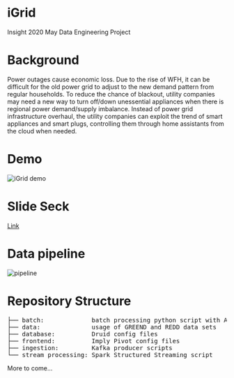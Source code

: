 # iGrid
Insight 2020 May Data Engineering Project

# Background
Power outages cause economic loss. Due to the rise of WFH, it can be difficult for the old power grid to adjust to the new demand pattern from regular households. To reduce the chance of blackout, utility companies may need a new way to turn off/down unessential appliances when there is regional power demand/supply imbalance. Instead of power grid infrastructure overhaul, the utility companies can exploit the trend of smart appliances and smart plugs, controlling them through home assistants from the cloud when needed.

# Demo
![iGrid demo](https://i.imgur.com/2F2PrgF.gif)

# Slide Seck
[Link](https://docs.google.com/presentation/d/1HAyDNhsujJUZnfdGOLu7pXEk-ypAYC32fLp_hgiTJZE/edit?usp=sharing)

# Data pipeline
![pipeline](https://i.imgur.com/XnhVnkw.png)

# Repository Structure
<pre>
├── batch:             batch processing python script with Airfow
├── data:              usage of GREEND and REDD data sets
├── database:          Druid config files
├── frontend:          Imply Pivot config files
├── ingestion:         Kafka producer scripts
└── stream_processing: Spark Structured Streaming script
</pre>

More to come...
